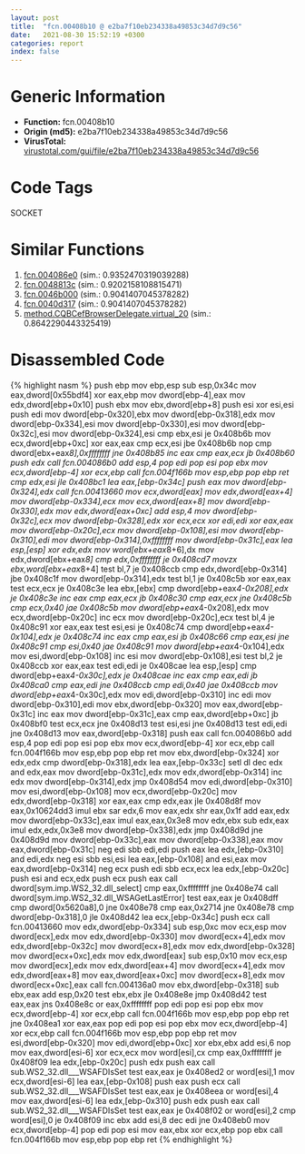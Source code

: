 ```yaml
---
layout: post
title:  "fcn.00408b10 @ e2ba7f10eb234338a49853c34d7d9c56"
date:   2021-08-30 15:52:19 +0300
categories: report
index: false
---
```


# Generic Information
- **Function:** fcn.00408b10
- **Origin (md5):** e2ba7f10eb234338a49853c34d7d9c56
- **VirusTotal:** [virustotal.com/gui/file/e2ba7f10eb234338a49853c34d7d9c56][virustotal_ref]

# Code Tags
<span class="tag" id="SOCKET">SOCKET</span>


# Similar Functions

1. [fcn.004086e0][similar_1_ref] (sim.: 0.9352470319039288)
2. [fcn.0048813c][similar_2_ref] (sim.: 0.9202158108815471)
3. [fcn.0046b000][similar_3_ref] (sim.: 0.9041407045378282)
4. [fcn.0040d317][similar_4_ref] (sim.: 0.9041407045378282)
5. [method.CQBCefBrowserDelegate.virtual\_20][similar_5_ref] (sim.: 0.8642290443325419)


# Disassembled Code

{% highlight nasm %}
push ebp
mov ebp,esp
sub esp,0x34c
mov eax,dword[0x55bdf4]
xor eax,ebp
mov dword[ebp-4],eax
mov edx,dword[ebp+0x10]
push ebx
mov ebx,dword[ebp+8]
push esi
xor esi,esi
push edi
mov dword[ebp-0x320],ebx
mov dword[ebp-0x318],edx
mov dword[ebp-0x334],esi
mov dword[ebp-0x330],esi
mov dword[ebp-0x32c],esi
mov dword[ebp-0x324],esi
cmp ebx,esi
je 0x408b6b
mov ecx,dword[ebp+0xc]
xor eax,eax
cmp ecx,esi
jbe 0x408b6b
nop
cmp dword[ebx+eax*8],0xffffffff
jne 0x408b85
inc eax
cmp eax,ecx
jb 0x408b60
push edx
call fcn.004086b0
add esp,4
pop edi
pop esi
pop ebx
mov ecx,dword[ebp-4]
xor ecx,ebp
call fcn.004f166b
mov esp,ebp
pop ebp
ret
cmp edx,esi
jle 0x408bc1
lea eax,[ebp-0x34c]
push eax
mov dword[ebp-0x324],edx
call fcn.00413660
mov ecx,dword[eax]
mov edx,dword[eax+4]
mov dword[ebp-0x334],ecx
mov ecx,dword[eax+8]
mov dword[ebp-0x330],edx
mov edx,dword[eax+0xc]
add esp,4
mov dword[ebp-0x32c],ecx
mov dword[ebp-0x328],edx
xor ecx,ecx
xor edi,edi
xor eax,eax
mov dword[ebp-0x20c],ecx
mov dword[ebp-0x108],esi
mov dword[ebp-0x310],edi
mov dword[ebp-0x314],0xffffffff
mov dword[ebp-0x31c],eax
lea esp,[esp]
xor edx,edx
mov word[ebx+eax*8+6],dx
mov edx,dword[ebx+eax*8]
cmp edx,0xffffffff
je 0x408cd7
movzx ebx,word[ebx+eax*8+4]
test bl,7
je 0x408ccb
cmp edx,dword[ebp-0x314]
jbe 0x408c1f
mov dword[ebp-0x314],edx
test bl,1
je 0x408c5b
xor eax,eax
test ecx,ecx
je 0x408c3e
lea ebx,[ebx]
cmp dword[ebp+eax*4-0x208],edx
je 0x408c3e
inc eax
cmp eax,ecx
jb 0x408c30
cmp eax,ecx
jne 0x408c5b
cmp ecx,0x40
jae 0x408c5b
mov dword[ebp+eax*4-0x208],edx
mov ecx,dword[ebp-0x20c]
inc ecx
mov dword[ebp-0x20c],ecx
test bl,4
je 0x408c91
xor eax,eax
test esi,esi
je 0x408c74
cmp dword[ebp+eax*4-0x104],edx
je 0x408c74
inc eax
cmp eax,esi
jb 0x408c66
cmp eax,esi
jne 0x408c91
cmp esi,0x40
jae 0x408c91
mov dword[ebp+eax*4-0x104],edx
mov esi,dword[ebp-0x108]
inc esi
mov dword[ebp-0x108],esi
test bl,2
je 0x408ccb
xor eax,eax
test edi,edi
je 0x408cae
lea esp,[esp]
cmp dword[ebp+eax*4-0x30c],edx
je 0x408cae
inc eax
cmp eax,edi
jb 0x408ca0
cmp eax,edi
jne 0x408ccb
cmp edi,0x40
jae 0x408ccb
mov dword[ebp+eax*4-0x30c],edx
mov edi,dword[ebp-0x310]
inc edi
mov dword[ebp-0x310],edi
mov ebx,dword[ebp-0x320]
mov eax,dword[ebp-0x31c]
inc eax
mov dword[ebp-0x31c],eax
cmp eax,dword[ebp+0xc]
jb 0x408bf0
test ecx,ecx
jne 0x408d13
test esi,esi
jne 0x408d13
test edi,edi
jne 0x408d13
mov eax,dword[ebp-0x318]
push eax
call fcn.004086b0
add esp,4
pop edi
pop esi
pop ebx
mov ecx,dword[ebp-4]
xor ecx,ebp
call fcn.004f166b
mov esp,ebp
pop ebp
ret
mov ebx,dword[ebp-0x324]
xor edx,edx
cmp dword[ebp-0x318],edx
lea eax,[ebp-0x33c]
setl dl
dec edx
and edx,eax
mov dword[ebp-0x31c],edx
mov edx,dword[ebp-0x314]
inc edx
mov dword[ebp-0x314],edx
jmp 0x408d54
mov edi,dword[ebp-0x310]
mov esi,dword[ebp-0x108]
mov ecx,dword[ebp-0x20c]
mov edx,dword[ebp-0x318]
xor eax,eax
cmp edx,eax
jle 0x408d8f
mov eax,0x10624dd3
imul ebx
sar edx,6
mov eax,edx
shr eax,0x1f
add eax,edx
mov dword[ebp-0x33c],eax
imul eax,eax,0x3e8
mov edx,ebx
sub edx,eax
imul edx,edx,0x3e8
mov dword[ebp-0x338],edx
jmp 0x408d9d
jne 0x408d9d
mov dword[ebp-0x33c],eax
mov dword[ebp-0x338],eax
mov eax,dword[ebp-0x31c]
neg edi
sbb edi,edi
push eax
lea edx,[ebp-0x310]
and edi,edx
neg esi
sbb esi,esi
lea eax,[ebp-0x108]
and esi,eax
mov eax,dword[ebp-0x314]
neg ecx
push edi
sbb ecx,ecx
lea edx,[ebp-0x20c]
push esi
and ecx,edx
push ecx
push eax
call dword[sym.imp.WS2_32.dll_select]
cmp eax,0xffffffff
jne 0x408e74
call dword[sym.imp.WS2_32.dll_WSAGetLastError]
test eax,eax
je 0x408dff
cmp dword[0x5620a8],0
jne 0x408e78
cmp eax,0x2714
jne 0x408e78
cmp dword[ebp-0x318],0
jle 0x408d42
lea ecx,[ebp-0x34c]
push ecx
call fcn.00413660
mov edx,dword[ebp-0x334]
sub esp,0xc
mov ecx,esp
mov dword[ecx],edx
mov edx,dword[ebp-0x330]
mov dword[ecx+4],edx
mov edx,dword[ebp-0x32c]
mov dword[ecx+8],edx
mov edx,dword[ebp-0x328]
mov dword[ecx+0xc],edx
mov edx,dword[eax]
sub esp,0x10
mov ecx,esp
mov dword[ecx],edx
mov edx,dword[eax+4]
mov dword[ecx+4],edx
mov edx,dword[eax+8]
mov eax,dword[eax+0xc]
mov dword[ecx+8],edx
mov dword[ecx+0xc],eax
call fcn.004136a0
mov ebx,dword[ebp-0x318]
sub ebx,eax
add esp,0x20
test ebx,ebx
jle 0x408e8e
jmp 0x408d42
test eax,eax
jns 0x408e8c
or eax,0xffffffff
pop edi
pop esi
pop ebx
mov ecx,dword[ebp-4]
xor ecx,ebp
call fcn.004f166b
mov esp,ebp
pop ebp
ret
jne 0x408ea1
xor eax,eax
pop edi
pop esi
pop ebx
mov ecx,dword[ebp-4]
xor ecx,ebp
call fcn.004f166b
mov esp,ebp
pop ebp
ret
mov esi,dword[ebp-0x320]
mov edi,dword[ebp+0xc]
xor ebx,ebx
add esi,6
nop
mov eax,dword[esi-6]
xor ecx,ecx
mov word[esi],cx
cmp eax,0xffffffff
je 0x408f09
lea edx,[ebp-0x20c]
push edx
push eax
call sub.WS2_32.dll___WSAFDIsSet
test eax,eax
je 0x408ed2
or word[esi],1
mov ecx,dword[esi-6]
lea eax,[ebp-0x108]
push eax
push ecx
call sub.WS2_32.dll___WSAFDIsSet
test eax,eax
je 0x408eea
or word[esi],4
mov eax,dword[esi-6]
lea edx,[ebp-0x310]
push edx
push eax
call sub.WS2_32.dll___WSAFDIsSet
test eax,eax
je 0x408f02
or word[esi],2
cmp word[esi],0
je 0x408f09
inc ebx
add esi,8
dec edi
jne 0x408eb0
mov ecx,dword[ebp-4]
pop edi
pop esi
mov eax,ebx
xor ecx,ebp
pop ebx
call fcn.004f166b
mov esp,ebp
pop ebp
ret
{% endhighlight %}


[similar_1_ref]: /report/fcn.004086e0@e2ba7f10eb234338a49853c34d7d9c56
[similar_2_ref]: /report/fcn.0048813c@b3771987fba16f4fba07d1109ec72c76
[similar_3_ref]: /report/fcn.0046b000@27ac6b5c7fa1ad11790cdc733c25a701
[similar_4_ref]: /report/fcn.0040d317@065d95e046989885ac0aa05648eeda39
[similar_5_ref]: /report/method.CQBCefBrowserDelegate.virtual_20@ba86269e5231930ee4def4088ddb8d19
[virustotal_ref]: https://www.virustotal.com/gui/file/e2ba7f10eb234338a49853c34d7d9c56